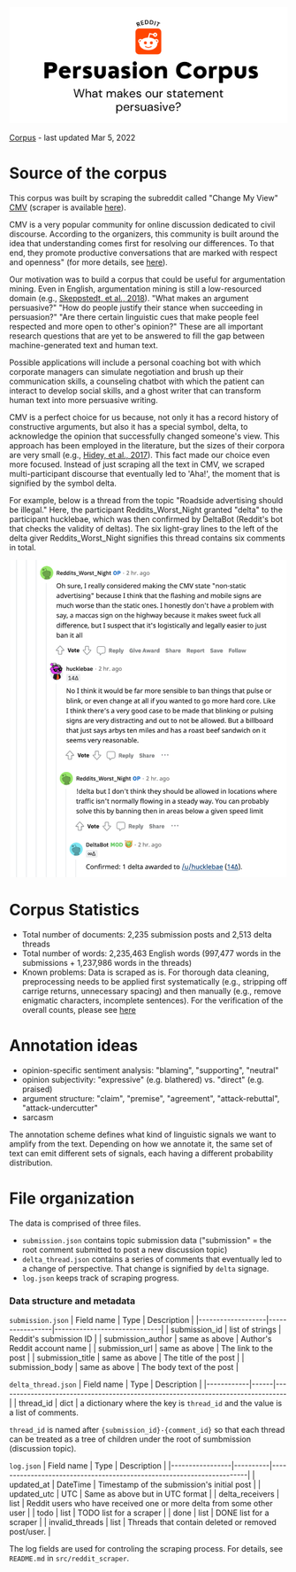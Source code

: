 <p align="center">
<img src="image/banner.png" alt="banner"/>
</p>

[Corpus](https://drive.google.com/drive/folders/1mjYBNIJW6TkdIdxkeuXMBHrFOEEH2U17?usp=sharing) - last updated Mar 5, 2022

# Source of the corpus
This corpus was built by scraping the subreddit called "Change My View" [CMV](https://www.reddit.com/r/changemyview/) (scraper is available [here](https://github.com/toshikoshibano/reddit_scraper)). 

CMV is a very popular community for online discussion dedicated to civil discourse. According to the organizers, this community is built around the idea that understanding comes first for resolving our differences. To that end, they promote productive conversations that are marked with respect and openness" (for more details, see [here](https://www.reddit.com/r/changemyview/wiki/index)).

Our motivation was to build a corpus that could be useful for argumentation mining. Even in English, argumentation mining is still a low-resourced domain (e.g., [Skeppstedt, et al., 2018](https://aclanthology.org/W18-5218/)). "What makes an argument persuasive?" "How do people justify their stance when succeeding in persuasion?" "Are there certain linguistic cues that make people feel respected and more open to other's opinion?" These are all important research questions that are yet to be answered to fill the gap between machine-generated text and human text. 

Possible applications will include a personal coaching bot with which corporate managers can simulate negotiation and brush up their communication skills, a counseling chatbot with which the patient can interact to develop social skills, and a ghost writer that can transform human text into more persuasive writing. 

CMV is a perfect choice for us because, not only it has a record history of constructive arguments, but also it has a special symbol, delta, to acknowledge the opinion that successfully changed someone's view. This approach has been employed in the literature, but the sizes of their corpora are very small (e.g., [Hidey, et al., 2017](https://aclanthology.org/W17-5102/)). This fact made our choice even more focused. Instead of just scraping all the text in CMV, we scraped multi-participant discourse that eventually led to 'Aha!', the moment that is signified by the symbol delta. 

For example, below is a thread from the topic "Roadside advertising should be illegal." Here, the participant Reddits_Worst_Night granted "delta" to the participant hucklebae, which was then confirmed by DeltaBot (Reddit's bot that checks the validity of deltas). The six light-gray lines to the left of the delta giver Reddits_Worst_Night signifies this thread contains six comments in total.

<p align="center">
<img src="image/delta_thread.png" alt="delta_thread" width="500"/ >
</p>

# Corpus Statistics
- Total number of documents: 2,235 submission posts and 2,513 delta threads
- Total number of words: 2,235,463 English words (997,477 words in the submissions + 1,237,986 words in the threads)
- Known problems: Data is scraped as is. For thorough data cleaning, preprocessing needs to be applied first systematically (e.g., stripping off carrige returns, unnecessary spacing) and then manually (e.g., remove enigmatic characters, incomplete sentences).
For the verification of the overall counts, please see [here](corpus_info.ipynb)

# Annotation ideas
- opinion-specific sentiment analysis: "blaming", "supporting", "neutral"
- opinion subjectivity: "expressive" (e.g. blathered) vs. "direct" (e.g. praised)
- argument structure: "claim", "premise", "agreement", "attack-rebuttal", "attack-undercutter"
- sarcasm

The annotation scheme defines what kind of linguistic signals we want to amplify from the text. Depending on how we annotate it, the same set of text can emit different sets of signals, each having a different probability distribution. 

# File organization

The data is comprised of three files. 
- `submission.json` contains topic submission data ("submission" = the root comment submitted to post a new discussion topic)
- `delta_thread.json` contains a series of comments that eventually led to a change of perspective. That change is signified by `delta` signage. 
- `log.json` keeps track of scraping progress. 

### Data structure and metadata
`submission.json`
| Field name        | Type            | Description                  |
|-------------------|-----------------|------------------------------|
| submission_id     | list of strings | Reddit's submission ID       |
| submission_author | same as above   | Author's Reddit account name |
| submission_url    | same as above   | The link to the post         |
| submission_title  | same as above   | The title of the post        |
| submission_body   | same as above   | The body text of the post    |

`delta_thread.json`
| Field name | Type | Description                                                                     |
|------------|------|---------------------------------------------------------------------------------|
| thread_id  | dict | a dictionary where the key is `thread_id` and the value is a list of comments.  

`thread_id` is named after `{submission_id}-{comment_id}` so that each thread can be treated as a tree of children under the root of sumbmission (discussion topic).

`log.json`
| Field name      | Type     | Description                                                           |
|-----------------|----------|-----------------------------------------------------------------------|
| updated_at      | DateTime | Timestamp of the submission's initial post                            |
| updated_utc     | UTC      | Same as above but in UTC format                                       |
| delta_receivers | list     | Reddit users who have received one or more delta from some other user |
| todo            | list     | TODO list for a scraper                                               |
| done            | list     | DONE list for a scraper                                               |
| invalid_threads | list     | Threads that contain deleted or removed post/user.                    |

The log fields are used for controling the scraping process. For details, see `README.md` in `src/reddit_scraper`.